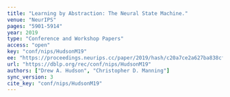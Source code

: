 ```yaml
---
title: "Learning by Abstraction: The Neural State Machine."
venue: "NeurIPS"
pages: "5901-5914"
year: 2019
type: "Conference and Workshop Papers"
access: "open"
key: "conf/nips/HudsonM19"
ee: "https://proceedings.neurips.cc/paper/2019/hash/c20a7ce2a627ba838cfbff082db35197-Abstract.html"
url: "https://dblp.org/rec/conf/nips/HudsonM19"
authors: ["Drew A. Hudson", "Christopher D. Manning"]
sync_version: 3
cite_key: "conf/nips/HudsonM19"
---
```

